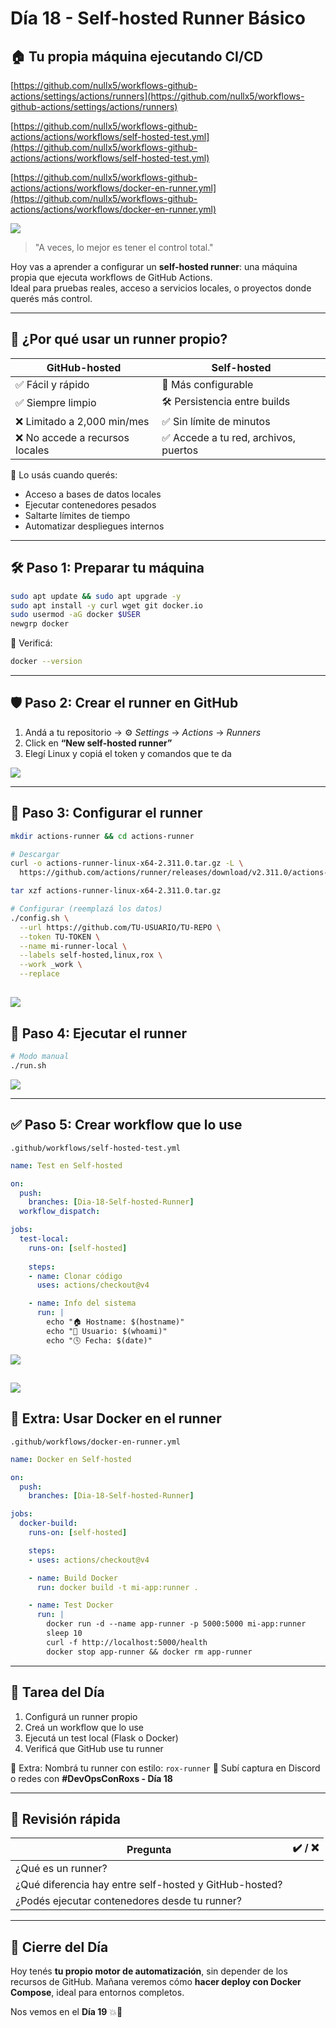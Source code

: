 # Día 18 - Self-hosted Runner Básico

## 🏠 Tu propia máquina ejecutando CI/CD

[https://github.com/nullx5/workflows-github-actions/settings/actions/runners](https://github.com/nullx5/workflows-github-actions/settings/actions/runners)

[https://github.com/nullx5/workflows-github-actions/actions/workflows/self-hosted-test.yml](https://github.com/nullx5/workflows-github-actions/actions/workflows/self-hosted-test.yml)

[https://github.com/nullx5/workflows-github-actions/actions/workflows/docker-en-runner.yml](https://github.com/nullx5/workflows-github-actions/actions/workflows/docker-en-runner.yml)

![](../../static/images/banner/3.png)

> "A veces, lo mejor es tener el control total."

Hoy vas a aprender a configurar un **self-hosted runner**: una máquina propia que ejecuta workflows de GitHub Actions.  
Ideal para pruebas reales, acceso a servicios locales, o proyectos donde querés más control.

---

## 🤔 ¿Por qué usar un runner propio?

| GitHub-hosted               | Self-hosted                         |
|-----------------------------|-------------------------------------|
| ✅ Fácil y rápido            | 🔧 Más configurable                  |
| ✅ Siempre limpio             | 🛠️ Persistencia entre builds        |
| ❌ Limitado a 2,000 min/mes   | ✅ Sin límite de minutos             |
| ❌ No accede a recursos locales | ✅ Accede a tu red, archivos, puertos |

🧠 Lo usás cuando querés:
- Acceso a bases de datos locales
- Ejecutar contenedores pesados
- Saltarte límites de tiempo
- Automatizar despliegues internos

---

## 🛠️ Paso 1: Preparar tu máquina

```bash
sudo apt update && sudo apt upgrade -y
sudo apt install -y curl wget git docker.io
sudo usermod -aG docker $USER
newgrp docker
````

📌 Verificá:

```bash
docker --version
```

---

## 🛡️ Paso 2: Crear el runner en GitHub

1. Andá a tu repositorio → ⚙️ *Settings* → *Actions* → *Runners*
2. Click en **“New self-hosted runner”**
3. Elegí Linux y copiá el token y comandos que te da

![](../../static/images/semana3/1.png)

---

## 🔧 Paso 3: Configurar el runner

```bash
mkdir actions-runner && cd actions-runner

# Descargar
curl -o actions-runner-linux-x64-2.311.0.tar.gz -L \
  https://github.com/actions/runner/releases/download/v2.311.0/actions-runner-linux-x64-2.311.0.tar.gz

tar xzf actions-runner-linux-x64-2.311.0.tar.gz

# Configurar (reemplazá los datos)
./config.sh \
  --url https://github.com/TU-USUARIO/TU-REPO \
  --token TU-TOKEN \
  --name mi-runner-local \
  --labels self-hosted,linux,rox \
  --work _work \
  --replace
```

![](../../static/images/semana3/3.png)
---

## 🚀 Paso 4: Ejecutar el runner

```bash
# Modo manual
./run.sh
```

![](../../static/images/semana3/2.png)

---

## ✅ Paso 5: Crear workflow que lo use

`.github/workflows/self-hosted-test.yml`

```yaml
name: Test en Self-hosted

on:
  push:
    branches: [Dia-18-Self-hosted-Runner]
  workflow_dispatch:

jobs:
  test-local:
    runs-on: [self-hosted]
    
    steps:
    - name: Clonar código
      uses: actions/checkout@v4

    - name: Info del sistema
      run: |
        echo "🏠 Hostname: $(hostname)"
        echo "🔧 Usuario: $(whoami)"
        echo "🕓 Fecha: $(date)"

```
![](../../static/images/semana3/4.png)

![](../../static/images/semana3/5.png)
---

## 🐳 Extra: Usar Docker en el runner

`.github/workflows/docker-en-runner.yml`

```yaml
name: Docker en Self-hosted

on:
  push:
    branches: [Dia-18-Self-hosted-Runner]

jobs:
  docker-build:
    runs-on: [self-hosted]

    steps:
    - uses: actions/checkout@v4

    - name: Build Docker
      run: docker build -t mi-app:runner .

    - name: Test Docker
      run: |
        docker run -d --name app-runner -p 5000:5000 mi-app:runner
        sleep 10
        curl -f http://localhost:5000/health
        docker stop app-runner && docker rm app-runner
```

---

## 🧪 Tarea del Día

1. Configurá un runner propio
2. Creá un workflow que lo use
3. Ejecutá un test local (Flask o Docker)
4. Verificá que GitHub use tu runner

🎁 Extra: Nombrá tu runner con estilo: `rox-runner`
📸 Subí captura en Discord o redes con **#DevOpsConRoxs - Día 18**

---

## 🧠 Revisión rápida

| Pregunta                                               | ✔️ / ❌ |
| ------------------------------------------------------ | ------ |
| ¿Qué es un runner?                                     |        |
| ¿Qué diferencia hay entre self-hosted y GitHub-hosted? |        |
| ¿Podés ejecutar contenedores desde tu runner?          |        |

---

## 🏁 Cierre del Día

Hoy tenés **tu propio motor de automatización**, sin depender de los recursos de GitHub.
Mañana veremos cómo **hacer deploy con Docker Compose**, ideal para entornos completos.

Nos vemos en el **Día 19** 💥🐙
